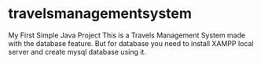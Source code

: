 # travelsmanagementsystem
My First Simple Java Project 
This is a Travels Management System made with the database feature. But for database you need to install XAMPP local server and create mysql database using it.
